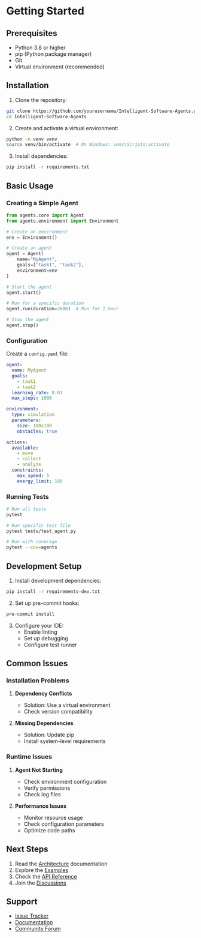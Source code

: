 # Getting Started

## Prerequisites

- Python 3.8 or higher
- pip (Python package manager)
- Git
- Virtual environment (recommended)

## Installation

1. Clone the repository:
```bash
git clone https://github.com/yourusername/Intelligent-Software-Agents.git
cd Intelligent-Software-Agents
```

2. Create and activate a virtual environment:
```bash
python -m venv venv
source venv/bin/activate  # On Windows: venv\Scripts\activate
```

3. Install dependencies:
```bash
pip install -r requirements.txt
```

## Basic Usage

### Creating a Simple Agent

```python
from agents.core import Agent
from agents.environment import Environment

# Create an environment
env = Environment()

# Create an agent
agent = Agent(
    name="MyAgent",
    goals=["task1", "task2"],
    environment=env
)

# Start the agent
agent.start()

# Run for a specific duration
agent.run(duration=3600)  # Run for 1 hour

# Stop the agent
agent.stop()
```

### Configuration

Create a `config.yaml` file:

```yaml
agent:
  name: MyAgent
  goals:
    - task1
    - task2
  learning_rate: 0.01
  max_steps: 1000

environment:
  type: simulation
  parameters:
    size: 100x100
    obstacles: true

actions:
  available:
    - move
    - collect
    - analyze
  constraints:
    max_speed: 5
    energy_limit: 100
```

### Running Tests

```bash
# Run all tests
pytest

# Run specific test file
pytest tests/test_agent.py

# Run with coverage
pytest --cov=agents
```

## Development Setup

1. Install development dependencies:
```bash
pip install -r requirements-dev.txt
```

2. Set up pre-commit hooks:
```bash
pre-commit install
```

3. Configure your IDE:
   - Enable linting
   - Set up debugging
   - Configure test runner

## Common Issues

### Installation Problems

1. **Dependency Conflicts**
   - Solution: Use a virtual environment
   - Check version compatibility

2. **Missing Dependencies**
   - Solution: Update pip
   - Install system-level requirements

### Runtime Issues

1. **Agent Not Starting**
   - Check environment configuration
   - Verify permissions
   - Check log files

2. **Performance Issues**
   - Monitor resource usage
   - Check configuration parameters
   - Optimize code paths

## Next Steps

1. Read the [Architecture](architecture.md) documentation
2. Explore the [Examples](examples.md)
3. Check the [API Reference](api-reference.md)
4. Join the [Discussions](https://github.com/yourusername/Intelligent-Software-Agents/discussions)

## Support

- [Issue Tracker](https://github.com/yourusername/Intelligent-Software-Agents/issues)
- [Documentation](https://github.com/yourusername/Intelligent-Software-Agents/wiki)
- [Community Forum](https://github.com/yourusername/Intelligent-Software-Agents/discussions) 